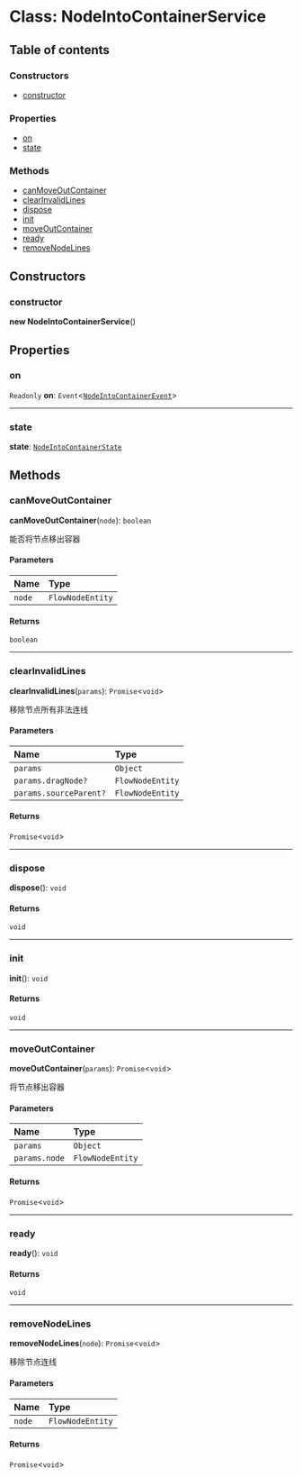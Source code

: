 # Class: NodeIntoContainerService

## Table of contents

### Constructors

* [constructor](/en/auto-docs/free-container-plugin/classes/NodeIntoContainerService.md#constructor)

### Properties

* [on](/en/auto-docs/free-container-plugin/classes/NodeIntoContainerService.md#on)
* [state](/en/auto-docs/free-container-plugin/classes/NodeIntoContainerService.md#state)

### Methods

* [canMoveOutContainer](/en/auto-docs/free-container-plugin/classes/NodeIntoContainerService.md#canmoveoutcontainer)
* [clearInvalidLines](/en/auto-docs/free-container-plugin/classes/NodeIntoContainerService.md#clearinvalidlines)
* [dispose](/en/auto-docs/free-container-plugin/classes/NodeIntoContainerService.md#dispose)
* [init](/en/auto-docs/free-container-plugin/classes/NodeIntoContainerService.md#init)
* [moveOutContainer](/en/auto-docs/free-container-plugin/classes/NodeIntoContainerService.md#moveoutcontainer)
* [ready](/en/auto-docs/free-container-plugin/classes/NodeIntoContainerService.md#ready)
* [removeNodeLines](/en/auto-docs/free-container-plugin/classes/NodeIntoContainerService.md#removenodelines)

## Constructors

### constructor

**new NodeIntoContainerService**()

## Properties

### on

`Readonly` **on**: `Event`<[`NodeIntoContainerEvent`](/en/auto-docs/free-container-plugin/interfaces/NodeIntoContainerEvent.md)>

***

### state

**state**: [`NodeIntoContainerState`](/en/auto-docs/free-container-plugin/interfaces/NodeIntoContainerState.md)

## Methods

### canMoveOutContainer

**canMoveOutContainer**(`node`): `boolean`

能否将节点移出容器

#### Parameters

| Name | Type |
| :------ | :------ |
| `node` | `FlowNodeEntity` |

#### Returns

`boolean`

***

### clearInvalidLines

**clearInvalidLines**(`params`): `Promise`<`void`>

移除节点所有非法连线

#### Parameters

| Name | Type |
| :------ | :------ |
| `params` | `Object` |
| `params.dragNode?` | `FlowNodeEntity` |
| `params.sourceParent?` | `FlowNodeEntity` |

#### Returns

`Promise`<`void`>

***

### dispose

**dispose**(): `void`

#### Returns

`void`

***

### init

**init**(): `void`

#### Returns

`void`

***

### moveOutContainer

**moveOutContainer**(`params`): `Promise`<`void`>

将节点移出容器

#### Parameters

| Name | Type |
| :------ | :------ |
| `params` | `Object` |
| `params.node` | `FlowNodeEntity` |

#### Returns

`Promise`<`void`>

***

### ready

**ready**(): `void`

#### Returns

`void`

***

### removeNodeLines

**removeNodeLines**(`node`): `Promise`<`void`>

移除节点连线

#### Parameters

| Name | Type |
| :------ | :------ |
| `node` | `FlowNodeEntity` |

#### Returns

`Promise`<`void`>
